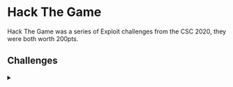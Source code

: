 <H1>Hack The Game</H1>
<p></p>
Hack The Game was a series of Exploit challenges from the CSC 2020, they were both worth 200pts.
<p></p>
<H2>Challenges</H2>
<details>
    <summary></summary>
<p></p>
<details>
    <summary>Hack The Game 1</summary>
<p></p>
Two flags are hidden in this game, But you will need to hack it to find them.
<p></p>
Extract the folder in HackTheGame.zip and run HackTheGame.exe to start.
<p></p>
Challenge File: <a href="https://drive.google.com/file/d/1OK6EuXsfd8VfWfzPUJ0sqz8AWFaK_AhE/view?usp=sharing" rel="nofollow">Google Drive</a>
<p></p>
<details>
    <summary>Walkthrough</summary>
</details>
</details>
<p></p>
<details>
    <summary>Hack The Game 2</summary>
<p></p>
Two flags are hidden in this game, But you will need to hack it to find them.
<p></p>
Extract the folder in HackTheGame2.zip and run HackTheGame.exe to start.
<p></p>
Challenge File: <a href="https://drive.google.com/file/d/1VUeVmSqaKNcsmv-V8GAA0zgwGodml7ue/view?usp=sharing" rel="nofollow">Google Drive</a>
<p></p>
<details>
    <summary>Walkthrough</summary>
<p></p>

</details>

<p></p>
<details>
    <summary>Walkthrough</summary>
<p></p>

</details>
</details>